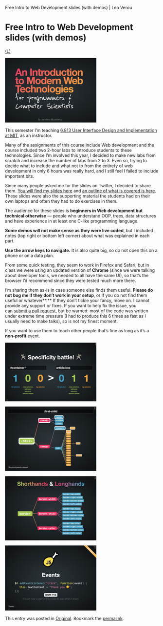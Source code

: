 Free Intro to Web Development slides (with demos) | Lea Verou

# Free Intro to Web Development slides (with demos)

[(L)](https://leaverou.github.io/talks/intro/)

[![](../_resources/7764a21ab2229928cfea9076b8272ca6.png)](https://leaverou.github.io/talks/intro/)

This semester I’m teaching [6.813 User Interface Design and Implementation at MIT](http://web.mit.edu/6.813/www/sp18/), as an instructor.

Many of the assignments of this course include Web development and the course included two 2-hour labs to introduce students to these technologies. Since I’m involved this year, I decided to make new labs from scratch and increase the number of labs from 2 to 3. Even so, trying to decide what to include and what not to from the entirety of web development in only 6 hours was really hard, and I still feel I failed to include important bits.

Since many people asked me for the slides on Twitter, I decided to share them. [You will find my slides here](https://leaverou.github.io/talks/intro/) and [an outline of what is covered is here](http://web.mit.edu/6.813/www/sp18/labs/). These slides were also the supporting material the students had on their own laptops and often they had to do exercises in them.

The audience for these slides is **beginners in Web development but technical otherwise** — people who understand OOP, trees, data structures and have experience in at least one C-like programming language.

**Some demos will not make sense as they were live coded**, but I included notes (top right or bottom left corner) about what was explained in each part.

**Use the arrow keys to navigate.** It is also quite big, so do not open this on a phone or on a data plan.

From some quick testing, they seem to work in Firefox and Safari, but in class we were using an updated version of **Chrome** (since we were talking about developer tools, we needed to all have the same UI), so that’s the browser I’d recommend since they were tested much more there.

I’m sharing them as-is in case someone else finds them useful. **Please do not bug me if they don’t work in your setup**, or if you do not find them useful or whatever**.** If they don’t tickle your fancy, move on. I cannot provide any support or fixes. If you want to help fix the issue, you can [submit a pull request](https://github.com/leaverou/talks), but be warned: most of the code was written under extreme time pressure (I had to produce this 6 times as fast as I usually need to make talks), so is not my finest moment.

If you want to use them to teach other people that’s fine as long as it’s a **non-profit** event.

[![](../_resources/ae19ec72fe8c2e3f35a641684f362ee5.png)](http://lea.verou.me/2018/02/free-intro-to-web-development-slides-with-demos/screen-shot-2018-02-19-at-23-25-10/)

[![](../_resources/f44fde6149799480f8d947edbf894b50.png)](http://lea.verou.me/2018/02/free-intro-to-web-development-slides-with-demos/screen-shot-2018-02-19-at-23-24-43/)

[![](../_resources/ae3359eecb86e19b074b1089f74c5e4a.png)](http://lea.verou.me/2018/02/free-intro-to-web-development-slides-with-demos/screen-shot-2018-02-19-at-23-25-34/)

[![](../_resources/5ca3e813fe5ac70c9638339e12e22ec1.png)](http://lea.verou.me/2018/02/free-intro-to-web-development-slides-with-demos/screen-shot-2018-02-19-at-23-25-56/)

This entry was posted in [Original](http://lea.verou.me/category/original/). Bookmark the [permalink](http://lea.verou.me/2018/02/free-intro-to-web-development-slides-with-demos/).